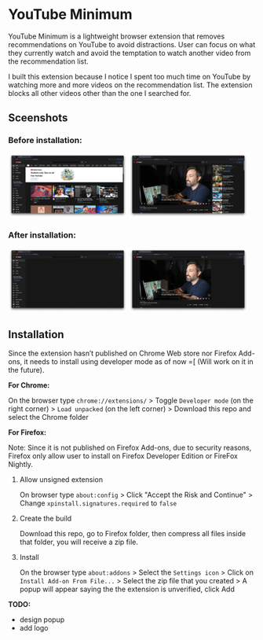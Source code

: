 # YouTube Minimum
YouTube Minimum is a  lightweight browser extension that removes recommendations on YouTube to avoid distractions.
User can focus on what they currently watch and avoid the temptation to watch another video from the recommendation list.

I built this extension because I notice I spent too much time on YouTube by watching more and more videos on the recommendation list. The extension blocks all other videos other than the one I searched for. 

## Sceenshots
### Before installation:
<p float="middle">
<img src="screenshots/before1.png" width="48%" />
<img src="screenshots/before2.png" width="48%" />
</p>

### After installation:
<p float="middle">
<img src="screenshots/after1.png" width="48%" />
<img src="screenshots/after2.png" width="48%" />
</p>

## Installation
Since the extension hasn’t published on Chrome Web store nor Firefox Add-ons, it needs to install using developer mode as of now =[ (Will work on it in the future).

**For Chrome:**

On the browser type `chrome://extensions/` > Toggle `Developer mode` (on the right corner) > `Load unpacked` (on the left corner) > Download this repo and select the Chrome folder

**For Firefox:**

Note: Since it is not published on Firefox Add-ons, due to security reasons, Firefox only allow user to install on Firefox Developer Edition or FireFox Nightly.

1. Allow unsigned extension
   
   On browser type `about:config` > Click "Accept the Risk and Continue" > Change `xpinstall.signatures.required` to `false`

2. Create the build
   
   Download this repo, go to Firefox folder, then compress all files inside that folder, you will receive a zip file.

3. Install
   
   On the browser type `about:addons` > Select the `Settings icon` > Click on `Install Add-on From File...` > Select the zip file that you created > A popup will appear saying the the extension is unverified, click Add

**TODO:**
- design popup
- add logo
